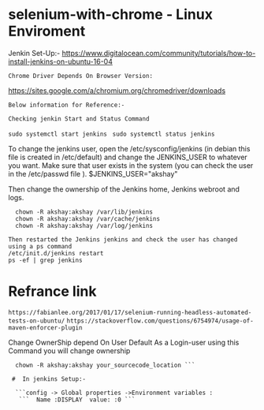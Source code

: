 # selenium-with-chrome - Linux Enviroment

Jenkin Set-Up:-
https://www.digitalocean.com/community/tutorials/how-to-install-jenkins-on-ubuntu-16-04

``` Chrome Driver Depends On Browser Version: ```

https://sites.google.com/a/chromium.org/chromedriver/downloads

``` Below information for Reference:- ```

``` Checking jenkin Start and Status Command ```

   ```sudo systemctl start jenkins ```
   ```sudo systemctl status jenkins ```
 
 
To change the jenkins user, open the /etc/sysconfig/jenkins (in debian this file is created in /etc/default) and change the JENKINS_USER to whatever you want. Make sure that user exists in the system (you can check the user in the /etc/passwd file ).
  $JENKINS_USER="akshay"
  
Then change the ownership of the Jenkins home, Jenkins webroot and logs.
```
  chown -R akshay:akshay /var/lib/jenkins 
  chown -R akshay:akshay /var/cache/jenkins
  chown -R akshay:akshay /var/log/jenkins
  ```
  ```
  Then restarted the Jenkins jenkins and check the user has changed using a ps command
  /etc/init.d/jenkins restart
  ps -ef | grep jenkins
  
  ````
 #  Refrance link 
 
``` https://fabianlee.org/2017/01/17/selenium-running-headless-automated-tests-on-ubuntu/ ```
``` https://stackoverflow.com/questions/6754974/usage-of-maven-enforcer-plugin ```

Change OwnerShip depend On User Default As a Login-user
using this Command you will change ownership
```
  chown -R akshay:akshay your_sourcecode_location ```
  
 #  In jenkins Setup:-
  
  ```config -> Global properties ->Environment variables :
   ```  Name :DISPLAY  value: :0 ```

